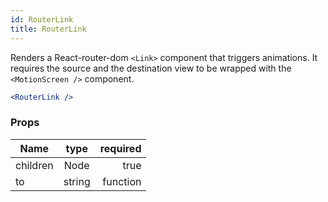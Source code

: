 ```yaml
---
id: RouterLink
title: RouterLink
---
```


Renders a React-router-dom ``<Link>`` component that triggers animations. It requires the source and the destination view to be wrapped with the ``<MotionScreen />`` component.
``` jsx
<RouterLink />
```

### Props

| Name          |      type     |   required |
| ------------- | :-----------: | -----:   |
| children      |   Node        | true |
| to     |   string|function    |   true |
